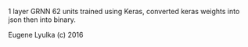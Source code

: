 1 layer GRNN 62 units trained using Keras, converted keras weights into json then into binary.

Eugene Lyulka (c) 2016